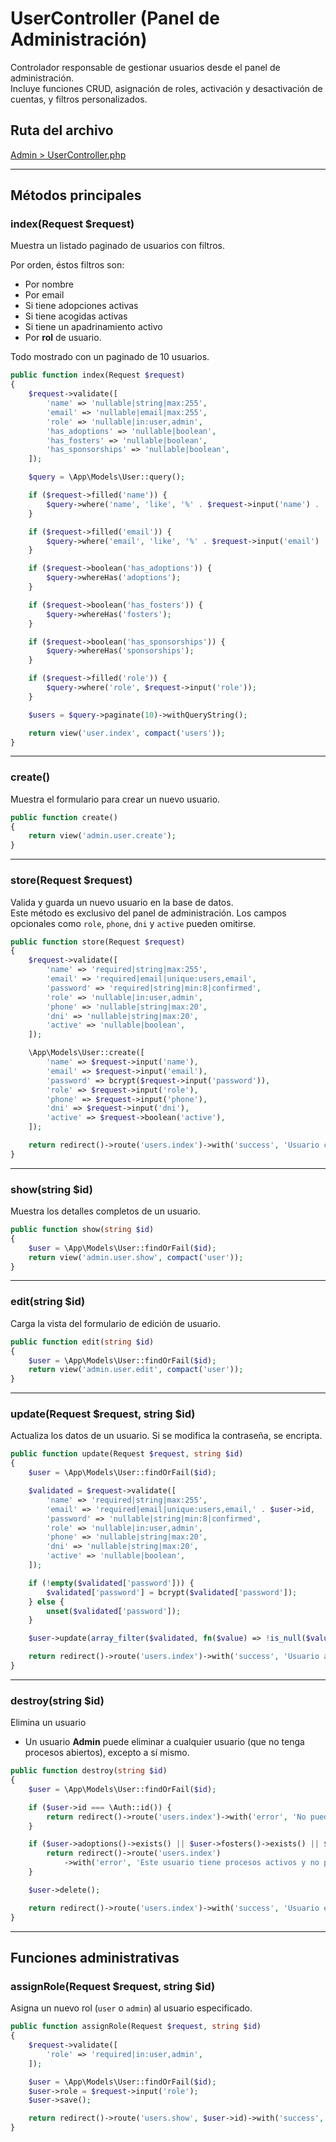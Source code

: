 # UserController (Panel de Administración)

Controlador responsable de gestionar usuarios desde el panel de administración.  
Incluye funciones CRUD, asignación de roles, activación y desactivación de cuentas, y filtros personalizados.

## Ruta del archivo

[Admin > UserController.php](../../app/Http/Controllers/Admin/UserController.php)

---

## Métodos principales

### index(Request $request)

Muestra un listado paginado de usuarios con filtros.

Por orden, éstos filtros son: 
- Por nombre
- Por email
- Si tiene adopciones activas
- Si tiene acogidas activas
- Si tiene un apadrinamiento activo
- Por **rol** de usuario.

Todo mostrado con un paginado de 10 usuarios.

```php
public function index(Request $request)
{
    $request->validate([
        'name' => 'nullable|string|max:255',
        'email' => 'nullable|email|max:255',
        'role' => 'nullable|in:user,admin',
        'has_adoptions' => 'nullable|boolean',
        'has_fosters' => 'nullable|boolean',
        'has_sponsorships' => 'nullable|boolean',
    ]);

    $query = \App\Models\User::query();

    if ($request->filled('name')) {
        $query->where('name', 'like', '%' . $request->input('name') . '%');
    }

    if ($request->filled('email')) {
        $query->where('email', 'like', '%' . $request->input('email') . '%');
    }

    if ($request->boolean('has_adoptions')) {
        $query->whereHas('adoptions');
    }

    if ($request->boolean('has_fosters')) {
        $query->whereHas('fosters');
    }

    if ($request->boolean('has_sponsorships')) {
        $query->whereHas('sponsorships');
    }

    if ($request->filled('role')) {
        $query->where('role', $request->input('role'));
    }

    $users = $query->paginate(10)->withQueryString();

    return view('user.index', compact('users'));
}
```

---

### create()

Muestra el formulario para crear un nuevo usuario.

```php
public function create()
{
    return view('admin.user.create');
}
```

---

### store(Request $request)

Valida y guarda un nuevo usuario en la base de datos.  
Este método es exclusivo del panel de administración. Los campos opcionales como `role`, `phone`, `dni` y `active` pueden omitirse.

```php
public function store(Request $request)
{
    $request->validate([
        'name' => 'required|string|max:255',
        'email' => 'required|email|unique:users,email',
        'password' => 'required|string|min:8|confirmed',
        'role' => 'nullable|in:user,admin',
        'phone' => 'nullable|string|max:20',
        'dni' => 'nullable|string|max:20',
        'active' => 'nullable|boolean',
    ]);

    \App\Models\User::create([
        'name' => $request->input('name'),
        'email' => $request->input('email'),
        'password' => bcrypt($request->input('password')),
        'role' => $request->input('role'),
        'phone' => $request->input('phone'),
        'dni' => $request->input('dni'),
        'active' => $request->boolean('active'),
    ]);

    return redirect()->route('users.index')->with('success', 'Usuario creado exitosamente.');
}
```

---

### show(string $id)

Muestra los detalles completos de un usuario.

```php
public function show(string $id)
{
    $user = \App\Models\User::findOrFail($id);
    return view('admin.user.show', compact('user'));
}
```

---

### edit(string $id)

Carga la vista del formulario de edición de usuario.

```php
public function edit(string $id)
{
    $user = \App\Models\User::findOrFail($id);
    return view('admin.user.edit', compact('user'));
}
```

---

### update(Request $request, string $id)

Actualiza los datos de un usuario. Si se modifica la contraseña, se encripta.

```php
public function update(Request $request, string $id)
{
    $user = \App\Models\User::findOrFail($id);

    $validated = $request->validate([
        'name' => 'required|string|max:255',
        'email' => 'required|email|unique:users,email,' . $user->id,
        'password' => 'nullable|string|min:8|confirmed',
        'role' => 'nullable|in:user,admin',
        'phone' => 'nullable|string|max:20',
        'dni' => 'nullable|string|max:20',
        'active' => 'nullable|boolean',
    ]);

    if (!empty($validated['password'])) {
        $validated['password'] = bcrypt($validated['password']);
    } else {
        unset($validated['password']);
    }

    $user->update(array_filter($validated, fn($value) => !is_null($value)));

    return redirect()->route('users.index')->with('success', 'Usuario actualizado exitosamente.');
}
```

---

### destroy(string $id)

Elimina un usuario

* Un usuario **Admin** puede eliminar a cualquier usuario (que no tenga procesos abiertos), excepto a sí mismo.


```php
public function destroy(string $id)
{
    $user = \App\Models\User::findOrFail($id);

    if ($user->id === \Auth::id()) {
        return redirect()->route('users.index')->with('error', 'No puedes eliminar tu propia cuenta.');
    }

    if ($user->adoptions()->exists() || $user->fosters()->exists() || $user->sponsorships()->exists()) {
        return redirect()->route('users.index')
            ->with('error', 'Este usuario tiene procesos activos y no puede ser eliminado.');
    }

    $user->delete();

    return redirect()->route('users.index')->with('success', 'Usuario eliminado exitosamente.');
}
```

---

## Funciones administrativas

### assignRole(Request $request, string $id)

Asigna un nuevo rol (`user` o `admin`) al usuario especificado.

```php
public function assignRole(Request $request, string $id)
{
    $request->validate([
        'role' => 'required|in:user,admin',
    ]);

    $user = \App\Models\User::findOrFail($id);
    $user->role = $request->input('role');
    $user->save();

    return redirect()->route('users.show', $user->id)->with('success', 'Rol asignado exitosamente.');
}
```

